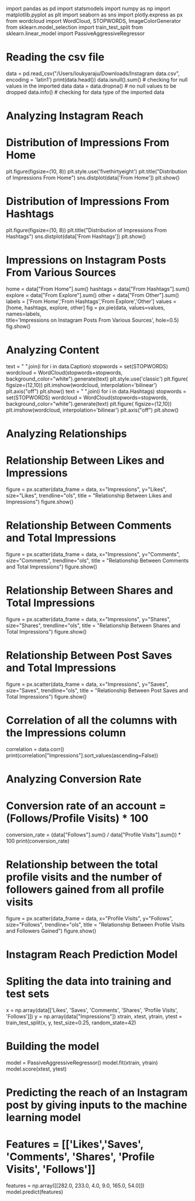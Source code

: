 import pandas as pd 
import statsmodels 
import numpy as np 
import matplotlib.pyplot as plt 
import seaborn as sns 
import plotly.express as px 
from wordcloud import WordCloud, STOPWORDS, ImageColorGenerator 
from sklearn.model_selection import train_test_split 
from sklearn.linear_model import PassiveAggressiveRegressor 
# Reading the csv file 
data = pd.read_csv("/Users/loukyaraju/Downloads/Instagram data.csv", encoding = 'latin1') 
print(data.head()) 
data.isnull().sum() # checking for null values in the imported data 
data = data.dropna() # no null values to be dropped 
data.info() # checking for data type of the imported data 
# Analyzing Instagram Reach 
# Distribution of Impressions From Home
plt.figure(figsize=(10, 8)) 
plt.style.use('fivethirtyeight') 
plt.title("Distribution of Impressions From Home") 
sns.distplot(data['From Home']) 
plt.show() 
# Distribution of Impressions From Hashtags 
plt.figure(figsize=(10, 8))
plt.title("Distribution of Impressions From Hashtags") 
sns.distplot(data['From Hashtags']) 
plt.show() 
# Impressions on Instagram Posts From Various Sources 
home = data["From Home"].sum() 
hashtags = data["From Hashtags"].sum() 
explore = data["From Explore"].sum() 
other = data["From Other"].sum() 
labels = ['From Home','From Hashtags','From Explore','Other'] 
values = [home, hashtags, explore, other] 
fig = px.pie(data, values=values, names=labels,  
title='Impressions on Instagram Posts From Various Sources', hole=0.5) 
fig.show()
# Analyzing Content 
text = " ".join(i for i in data.Caption) 
stopwords = set(STOPWORDS) 
wordcloud = WordCloud(stopwords=stopwords, background_color="white").generate(text) 
plt.style.use('classic') 
plt.figure( figsize=(12,10)) 
plt.imshow(wordcloud, interpolation='bilinear') 
plt.axis("off") 
plt.show() 
text = " ".join(i for i in data.Hashtags) 
stopwords = set(STOPWORDS) 
wordcloud = WordCloud(stopwords=stopwords, background_color="white").generate(text) 
plt.figure( figsize=(12,10)) 
plt.imshow(wordcloud, interpolation='bilinear')
plt.axis("off") 
plt.show()
# Analyzing Relationships 
# Relationship Between Likes and Impressions 
figure = px.scatter(data_frame = data, x="Impressions", y="Likes", size="Likes", trendline="ols",  title = "Relationship Between Likes and Impressions")
figure.show() 
# Relationship Between Comments and Total Impressions 
figure = px.scatter(data_frame = data, x="Impressions", y="Comments", size="Comments", trendline="ols", title = "Relationship Between Comments and Total Impressions") 
figure.show() 
# Relationship Between Shares and Total Impressions 
figure = px.scatter(data_frame = data, x="Impressions", y="Shares", size="Shares", trendline="ols", title = "Relationship Between Shares and Total Impressions") 
figure.show() 
# Relationship Between Post Saves and Total Impressions 
figure = px.scatter(data_frame = data, x="Impressions", y="Saves", size="Saves", trendline="ols", title = "Relationship Between Post Saves and Total Impressions") 
figure.show() 
# Correlation of all the columns with the Impressions column 
correlation = data.corr() 
print(correlation["Impressions"].sort_values(ascending=False)) 
# Analyzing Conversion Rate 
# Conversion rate of an account = (Follows/Profile Visits) * 100 
conversion_rate = (data["Follows"].sum() / data["Profile Visits"].sum()) * 100 
print(conversion_rate) 
# Relationship between the total profile visits and the number of followers gained from all profile visits 
figure = px.scatter(data_frame = data, x="Profile Visits", y="Follows", size="Follows", trendline="ols", title = "Relationship Between Profile Visits and Followers Gained") 
figure.show() 
# Instagram Reach Prediction Model 
# Spliting the data into training and test sets 
x = np.array(data[['Likes', 'Saves', 'Comments', 'Shares', 'Profile Visits', 'Follows']]) 
y = np.array(data["Impressions"]) 
xtrain, xtest, ytrain, ytest = train_test_split(x, y, test_size=0.25, random_state=42)
# Building the model 
model = PassiveAggressiveRegressor() 
model.fit(xtrain, ytrain) 
model.score(xtest, ytest) 
# Predicting the reach of an Instagram post by giving inputs to the machine learning model 
# Features = [['Likes','Saves', 'Comments', 'Shares', 'Profile Visits', 'Follows']] 
features = np.array([[282.0, 233.0, 4.0, 9.0, 165.0, 54.0]]) 
model.predict(features) 
  

